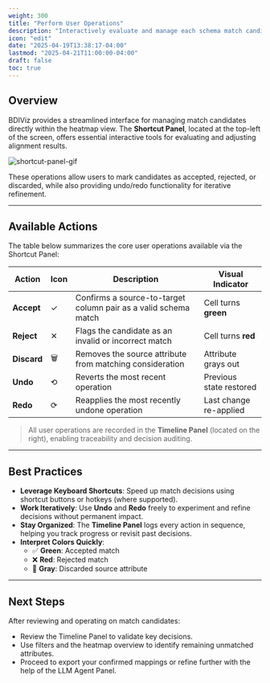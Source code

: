 ```yaml
---
weight: 300
title: "Perform User Operations"
description: "Interactively evaluate and manage each schema match candidate."
icon: "edit"
date: "2025-04-19T13:38:17-04:00"
lastmod: "2025-04-21T11:00:00-04:00"
draft: false
toc: true
---
```


## Overview

BDIViz provides a streamlined interface for managing match candidates directly within the heatmap view. The **Shortcut Panel**, located at the top-left of the screen, offers essential interactive tools for evaluating and adjusting alignment results.

![shortcut-panel-gif](./images/shortcut-panel.gif)

These operations allow users to mark candidates as accepted, rejected, or discarded, while also providing undo/redo functionality for iterative refinement.

---

## Available Actions

The table below summarizes the core user operations available via the Shortcut Panel:

| Action      | Icon  | Description                                                                 | Visual Indicator       |
|-------------|-------|-----------------------------------------------------------------------------|-------------------------|
| **Accept**  | ✓     | Confirms a source-to-target column pair as a valid schema match             | Cell turns **green**    |
| **Reject**  | ✕     | Flags the candidate as an invalid or incorrect match                        | Cell turns **red**      |
| **Discard** | 🗑️     | Removes the source attribute from matching consideration                    | Attribute grays out     |
| **Undo**    | ⟲     | Reverts the most recent operation                                            | Previous state restored |
| **Redo**    | ⟳     | Reapplies the most recently undone operation                                 | Last change re-applied  |

> All user operations are recorded in the **Timeline Panel** (located on the right), enabling traceability and decision auditing.

---

## Best Practices

- **Leverage Keyboard Shortcuts**: Speed up match decisions using shortcut buttons or hotkeys (where supported).
- **Work Iteratively**: Use **Undo** and **Redo** freely to experiment and refine decisions without permanent impact.
- **Stay Organized**: The **Timeline Panel** logs every action in sequence, helping you track progress or revisit past decisions.
- **Interpret Colors Quickly**:
  - ✅ **Green**: Accepted match
  - ❌ **Red**: Rejected match
  - 🚫 **Gray**: Discarded source attribute

---

## Next Steps

After reviewing and operating on match candidates:

- Review the Timeline Panel to validate key decisions.
- Use filters and the heatmap overview to identify remaining unmatched attributes.
- Proceed to export your confirmed mappings or refine further with the help of the LLM Agent Panel.
